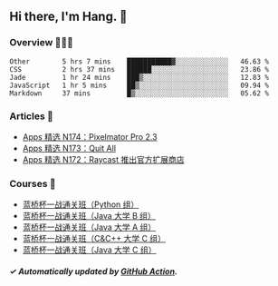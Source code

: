 ## Hi there, I'm Hang. 👋

### Overview 👨🏻‍💻

<!--START_SECTION:waka-->
```text
Other        5 hrs 7 mins    ███████████▓░░░░░░░░░░░░░   46.63 % 
CSS          2 hrs 37 mins   ██████░░░░░░░░░░░░░░░░░░░   23.86 % 
Jade         1 hr 24 mins    ███▒░░░░░░░░░░░░░░░░░░░░░   12.83 % 
JavaScript   1 hr 5 mins     ██▒░░░░░░░░░░░░░░░░░░░░░░   09.94 % 
Markdown     37 mins         █▒░░░░░░░░░░░░░░░░░░░░░░░   05.62 % 
```
<!--END_SECTION:waka-->

### Articles 📝

<!-- BLOG:START -->
- [Apps 精选 N174：Pixelmator Pro 2.3](https://huhuhang.com/post/product-hunt/product-hunt-n174?from=github)
- [Apps 精选 N173：Quit All](https://huhuhang.com/post/product-hunt/product-hunt-n173?from=github)
- [Apps 精选 N172：Raycast 推出官方扩展商店](https://huhuhang.com/post/product-hunt/product-hunt-n172?from=github)<!-- BLOG:END -->

### Courses 🔗

<!-- SYL:START -->
- [蓝桥杯一战通关班（Python 组）](https://www.lanqiao.cn/courses/5494/)
- [蓝桥杯一战通关班（Java 大学 B 组）](https://www.lanqiao.cn/courses/5493/)
- [蓝桥杯一战通关班（Java 大学 A 组）](https://www.lanqiao.cn/courses/5492/)
- [蓝桥杯一战通关班（C&amp;C++ 大学 C 组）](https://www.lanqiao.cn/courses/5491/)
- [蓝桥杯一战通关班（Java 大学 C 组）](https://www.lanqiao.cn/courses/5486/)
<!-- SYL:END -->

##### ✓ Automatically updated by [GitHub Action](https://github.com/huhuhang/huhuhang/actions).

